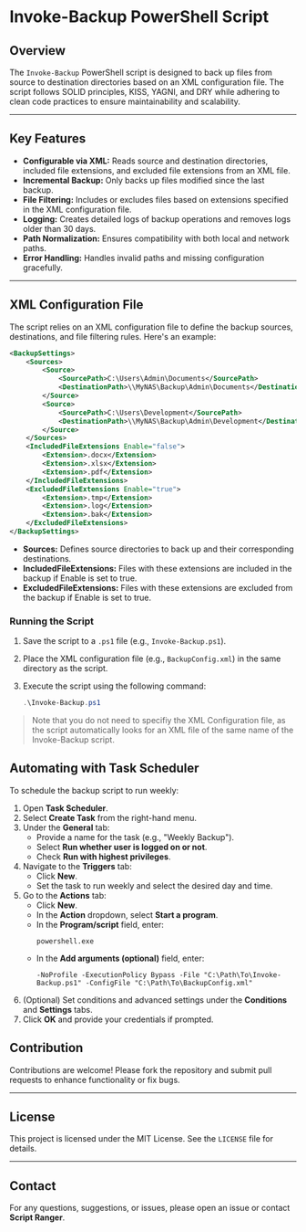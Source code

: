 # Invoke-Backup PowerShell Script

## Overview

The `Invoke-Backup` PowerShell script is designed to back up files from source to destination directories based on an XML configuration file. The script follows SOLID principles, KISS, YAGNI, and DRY while adhering to clean code practices to ensure maintainability and scalability.

---

## Key Features

- **Configurable via XML:** Reads source and destination directories, included file extensions, and excluded file extensions from an XML file.
- **Incremental Backup:** Only backs up files modified since the last backup.
- **File Filtering:** Includes or excludes files based on extensions specified in the XML configuration file.
- **Logging:** Creates detailed logs of backup operations and removes logs older than 30 days.
- **Path Normalization:** Ensures compatibility with both local and network paths.
- **Error Handling:** Handles invalid paths and missing configuration gracefully.

---

## XML Configuration File

The script relies on an XML configuration file to define the backup sources, destinations, and file filtering rules. Here's an example:

```xml
<BackupSettings>
    <Sources>
        <Source>
            <SourcePath>C:\Users\Admin\Documents</SourcePath>
            <DestinationPath>\\MyNAS\Backup\Admin\Documents</DestinationPath>
        </Source>
        <Source>
            <SourcePath>C:\Users\Development</SourcePath>
            <DestinationPath>\\MyNAS\Backup\Admin\Development</DestinationPath>
        </Source>
    </Sources>
    <IncludedFileExtensions Enable="false">
        <Extension>.docx</Extension>
        <Extension>.xlsx</Extension>
        <Extension>.pdf</Extension>
    </IncludedFileExtensions>
    <ExcludedFileExtensions Enable="true">
        <Extension>.tmp</Extension>
        <Extension>.log</Extension>
        <Extension>.bak</Extension>
    </ExcludedFileExtensions>
</BackupSettings>
```
- **Sources:** Defines source directories to back up and their corresponding destinations. 
- **IncludedFileExtensions:** Files with these extensions are included in the backup if Enable is set to true. 
- **ExcludedFileExtensions:** Files with these extensions are excluded from the backup if Enable is set to true. 

### Running the Script

1. Save the script to a `.ps1` file (e.g., `Invoke-Backup.ps1`).
2. Place the XML configuration file (e.g., `BackupConfig.xml`) in the same directory as the script.
3. Execute the script using the following command:

   ```powershell
   .\Invoke-Backup.ps1

> Note that you do not need to specifiy the XML Configuration file, as the script automatically looks for an XML file of the same name of the Invoke-Backup script.

## Automating with Task Scheduler

To schedule the backup script to run weekly:

1. Open **Task Scheduler**.
2. Select **Create Task** from the right-hand menu.
3. Under the **General** tab:
   - Provide a name for the task (e.g., "Weekly Backup").
   - Select **Run whether user is logged on or not**.
   - Check **Run with highest privileges**.
4. Navigate to the **Triggers** tab:
   - Click **New**.
   - Set the task to run weekly and select the desired day and time.
5. Go to the **Actions** tab:
   - Click **New**.
   - In the **Action** dropdown, select **Start a program**.
   - In the **Program/script** field, enter:
     ```plaintext
     powershell.exe
     ```
   - In the **Add arguments (optional)** field, enter:
     ```plaintext
     -NoProfile -ExecutionPolicy Bypass -File "C:\Path\To\Invoke-Backup.ps1" -ConfigFile "C:\Path\To\BackupConfig.xml"
     ```
6. (Optional) Set conditions and advanced settings under the **Conditions** and **Settings** tabs.
7. Click **OK** and provide your credentials if prompted.

## Contribution

Contributions are welcome! Please fork the repository and submit pull requests to enhance functionality or fix bugs.

---

## License

This project is licensed under the MIT License. See the `LICENSE` file for details.

---

## Contact

For any questions, suggestions, or issues, please open an issue or contact **Script Ranger**.
